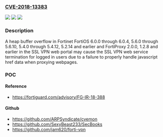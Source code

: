 ### [CVE-2018-13383](https://cve.mitre.org/cgi-bin/cvename.cgi?name=CVE-2018-13383)
![](https://img.shields.io/static/v1?label=Product&message=Fortinet%20FortiOS%20and%20FortiProxy&color=blue)
![](https://img.shields.io/static/v1?label=Version&message=n%2Fa&color=blue)
![](https://img.shields.io/static/v1?label=Vulnerability&message=Denial%20of%20service&color=brighgreen)

### Description

A heap buffer overflow in Fortinet FortiOS 6.0.0 through 6.0.4, 5.6.0 through 5.6.10, 5.4.0 through 5.4.12, 5.2.14 and earlier and FortiProxy 2.0.0, 1.2.8 and earlier in the SSL VPN web portal may cause the SSL VPN web service termination for logged in users due to a failure to properly handle javascript href data when proxying webpages.

### POC

#### Reference
- https://fortiguard.com/advisory/FG-IR-18-388

#### Github
- https://github.com/ARPSyndicate/cvemon
- https://github.com/SexyBeast233/SecBooks
- https://github.com/jam620/forti-vpn

